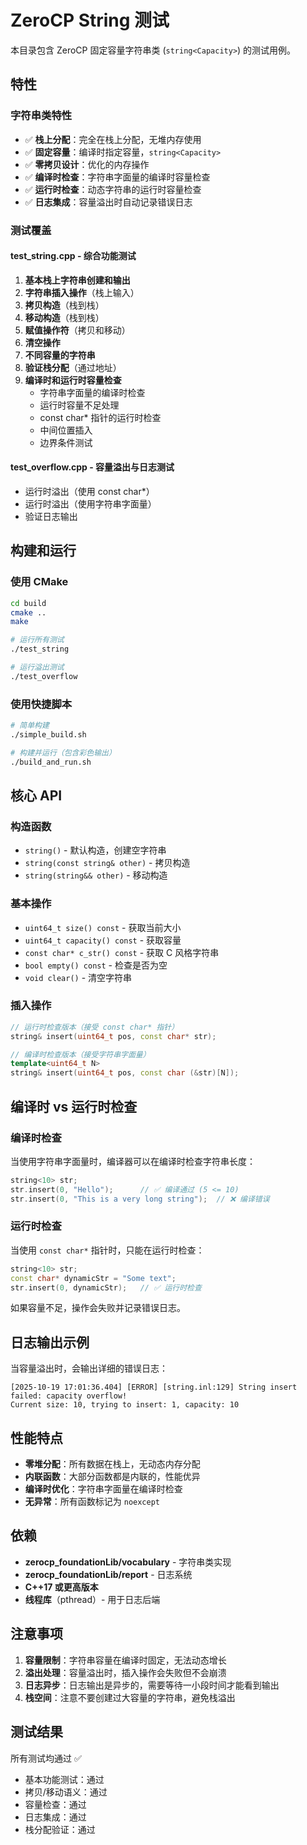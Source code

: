 # ZeroCP String 测试

本目录包含 ZeroCP 固定容量字符串类 (`string<Capacity>`) 的测试用例。

## 特性

### 字符串类特性
- ✅ **栈上分配**：完全在栈上分配，无堆内存使用
- ✅ **固定容量**：编译时指定容量，`string<Capacity>`
- ✅ **零拷贝设计**：优化的内存操作
- ✅ **编译时检查**：字符串字面量的编译时容量检查
- ✅ **运行时检查**：动态字符串的运行时容量检查
- ✅ **日志集成**：容量溢出时自动记录错误日志

### 测试覆盖

#### test_string.cpp - 综合功能测试
1. **基本栈上字符串创建和输出**
2. **字符串插入操作**（栈上输入）
3. **拷贝构造**（栈到栈）
4. **移动构造**（栈到栈）
5. **赋值操作符**（拷贝和移动）
6. **清空操作**
7. **不同容量的字符串**
8. **验证栈分配**（通过地址）
9. **编译时和运行时容量检查**
   - 字符串字面量的编译时检查
   - 运行时容量不足处理
   - const char* 指针的运行时检查
   - 中间位置插入
   - 边界条件测试

#### test_overflow.cpp - 容量溢出与日志测试
- 运行时溢出（使用 const char*）
- 运行时溢出（使用字符串字面量）
- 验证日志输出

## 构建和运行

### 使用 CMake

```bash
cd build
cmake ..
make

# 运行所有测试
./test_string

# 运行溢出测试
./test_overflow
```

### 使用快捷脚本

```bash
# 简单构建
./simple_build.sh

# 构建并运行（包含彩色输出）
./build_and_run.sh
```

## 核心 API

### 构造函数
- `string()` - 默认构造，创建空字符串
- `string(const string& other)` - 拷贝构造
- `string(string&& other)` - 移动构造

### 基本操作
- `uint64_t size() const` - 获取当前大小
- `uint64_t capacity() const` - 获取容量
- `const char* c_str() const` - 获取 C 风格字符串
- `bool empty() const` - 检查是否为空
- `void clear()` - 清空字符串

### 插入操作
```cpp
// 运行时检查版本（接受 const char* 指针）
string& insert(uint64_t pos, const char* str);

// 编译时检查版本（接受字符串字面量）
template<uint64_t N>
string& insert(uint64_t pos, const char (&str)[N]);
```

## 编译时 vs 运行时检查

### 编译时检查
当使用字符串字面量时，编译器可以在编译时检查字符串长度：

```cpp
string<10> str;
str.insert(0, "Hello");      // ✅ 编译通过 (5 <= 10)
str.insert(0, "This is a very long string");  // ❌ 编译错误
```

### 运行时检查
当使用 `const char*` 指针时，只能在运行时检查：

```cpp
string<10> str;
const char* dynamicStr = "Some text";
str.insert(0, dynamicStr);   // ✅ 运行时检查
```

如果容量不足，操作会失败并记录错误日志。

## 日志输出示例

当容量溢出时，会输出详细的错误日志：

```
[2025-10-19 17:01:36.404] [ERROR] [string.inl:129] String insert failed: capacity overflow! 
Current size: 10, trying to insert: 1, capacity: 10
```

## 性能特点

- **零堆分配**：所有数据在栈上，无动态内存分配
- **内联函数**：大部分函数都是内联的，性能优异
- **编译时优化**：字符串字面量在编译时检查
- **无异常**：所有函数标记为 `noexcept`

## 依赖

- **zerocp_foundationLib/vocabulary** - 字符串类实现
- **zerocp_foundationLib/report** - 日志系统
- **C++17 或更高版本**
- **线程库**（pthread）- 用于日志后端

## 注意事项

1. **容量限制**：字符串容量在编译时固定，无法动态增长
2. **溢出处理**：容量溢出时，插入操作会失败但不会崩溃
3. **日志异步**：日志输出是异步的，需要等待一小段时间才能看到输出
4. **栈空间**：注意不要创建过大容量的字符串，避免栈溢出

## 测试结果

所有测试均通过 ✅

- 基本功能测试：通过
- 拷贝/移动语义：通过
- 容量检查：通过
- 日志集成：通过
- 栈分配验证：通过

